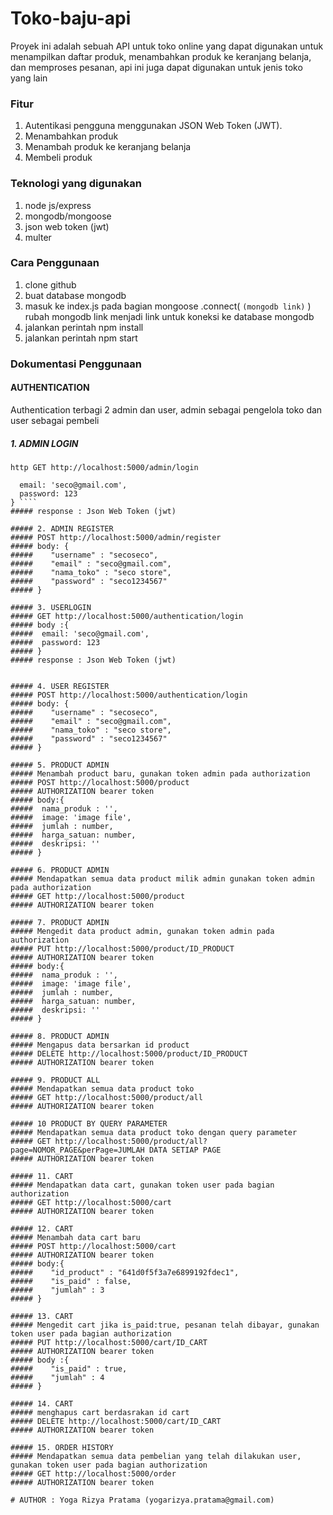 # Toko-baju-api
Proyek ini adalah sebuah API untuk toko online yang dapat digunakan untuk menampilkan daftar produk, menambahkan produk ke keranjang belanja, dan memproses pesanan, api ini juga dapat digunakan untuk jenis toko yang lain

### Fitur
1. Autentikasi pengguna menggunakan JSON Web Token (JWT).
2. Menambahkan produk 
3. Menambah produk ke keranjang belanja
4. Membeli produk

### Teknologi yang digunakan
1. node js/express
2. mongodb/mongoose
3. json web token (jwt)
4. multer

### Cara Penggunaan
1. clone github
2. buat database mongodb
3. masuk ke index.js pada bagian 
mongoose
  .connect(
    `(mongodb link)`
  )
rubah mongodb link menjadi link untuk koneksi ke database mongodb
4. jalankan perintah npm install
5. jalankan perintah npm start

### Dokumentasi Penggunaan

#### AUTHENTICATION
Authentication terbagi 2 admin dan user, admin sebagai pengelola toko dan user sebagai pembeli

##### 1. ADMIN LOGIN
````http GET http://localhost:5000/admin/login````
```` body :{
  email: 'seco@gmail.com',
  password: 123
} ````
##### response : Json Web Token (jwt)

##### 2. ADMIN REGISTER
##### POST http://localhost:5000/admin/register
##### body: {
#####    "username" : "secoseco",
#####    "email" : "seco@gmail.com",
#####    "nama_toko" : "seco store",
#####    "password" : "seco1234567"
##### }

##### 3. USERLOGIN
##### GET http://localhost:5000/authentication/login
##### body :{
#####  email: 'seco@gmail.com',
#####  password: 123
##### }
##### response : Json Web Token (jwt)


##### 4. USER REGISTER
##### POST http://localhost:5000/authentication/login
##### body: {
#####    "username" : "secoseco",
#####    "email" : "seco@gmail.com",
#####    "nama_toko" : "seco store",
#####    "password" : "seco1234567"
##### }

##### 5. PRODUCT ADMIN
##### Menambah product baru, gunakan token admin pada authorization
##### POST http://localhost:5000/product
##### AUTHORIZATION bearer token
##### body:{
#####  nama_produk : '',
#####  image: 'image file',
#####  jumlah : number,
#####  harga_satuan: number,
#####  deskripsi: ''
##### }

##### 6. PRODUCT ADMIN
##### Mendapatkan semua data product milik admin gunakan token admin pada authorization
##### GET http://localhost:5000/product
##### AUTHORIZATION bearer token

##### 7. PRODUCT ADMIN
##### Mengedit data product admin, gunakan token admin pada authorization
##### PUT http://localhost:5000/product/ID_PRODUCT
##### AUTHORIZATION bearer token
##### body:{
#####  nama_produk : '',
#####  image: 'image file',
#####  jumlah : number,
#####  harga_satuan: number,
#####  deskripsi: ''
##### }

##### 8. PRODUCT ADMIN
##### Mengapus data bersarkan id product
##### DELETE http://localhost:5000/product/ID_PRODUCT
##### AUTHORIZATION bearer token

##### 9. PRODUCT ALL
##### Mendapatkan semua data product toko
##### GET http://localhost:5000/product/all
##### AUTHORIZATION bearer token

##### 10 PRODUCT BY QUERY PARAMETER
##### Mendapatkan semua data product toko dengan query parameter
##### GET http://localhost:5000/product/all?page=NOMOR_PAGE&perPage=JUMLAH DATA SETIAP PAGE
##### AUTHORIZATION bearer token

##### 11. CART
##### Mendapatkan data cart, gunakan token user pada bagian authorization
##### GET http://localhost:5000/cart
##### AUTHORIZATION bearer token

##### 12. CART
##### Menambah data cart baru
##### POST http://localhost:5000/cart
##### AUTHORIZATION bearer token
##### body:{
#####    "id_product" : "641d0f5f3a7e6899192fdec1",
#####    "is_paid" : false,
#####    "jumlah" : 3
##### }

##### 13. CART
##### Mengedit cart jika is_paid:true, pesanan telah dibayar, gunakan token user pada bagian authorization
##### PUT http://localhost:5000/cart/ID_CART
##### AUTHORIZATION bearer token
##### body :{
#####    "is_paid" : true,
#####    "jumlah" : 4
##### }

##### 14. CART
##### menghapus cart berdasrakan id cart
##### DELETE http://localhost:5000/cart/ID_CART
##### AUTHORIZATION bearer token

##### 15. ORDER HISTORY
##### Mendapatkan semua data pembelian yang telah dilakukan user, gunakan token user pada bagian authorization
##### GET http://localhost:5000/order
##### AUTHORIZATION bearer token

# AUTHOR : Yoga Rizya Pratama (yogarizya.pratama@gmail.com)
